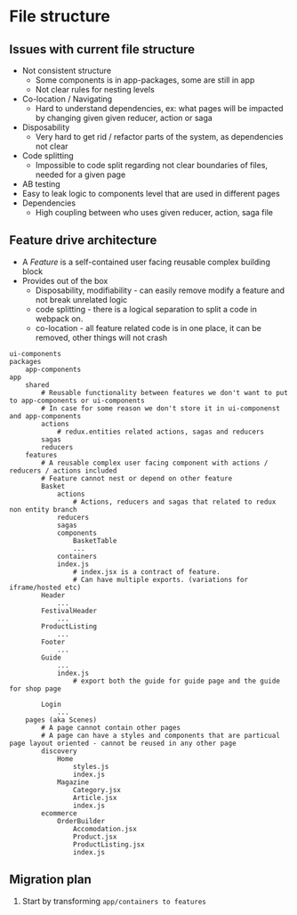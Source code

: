 # File structure 
## Issues with current file structure

- Not consistent structure
  - Some components is in app-packages, some are still in app
  - Not clear rules for nesting levels
- Co-location / Navigating
  - Hard to understand dependencies, ex: what pages will be impacted by changing given given reducer, action or saga
- Disposability
  - Very hard to get rid / refactor parts of the system, as dependencies not clear
- Code splitting
  - Impossible to code split regarding not clear boundaries of files, needed for a given page
- AB testing
 -  Easy to leak logic to components level that are used in different pages
- Dependencies
  - High coupling between who uses given reducer, action, saga file
## Feature drive architecture
- A *Feature* is a self-contained user facing reusable complex building block
- Provides out of the box 
  - Disposability, modifiability - can easily remove modify a feature and not break unrelated logic
  - code splitting - there is a logical separation to split a code in webpack on.
  - co-location - all feature related code is in one place, it can be removed, other things will not crash

```
ui-components
packages
	app-components
app
	shared
		# Reusable functionality between features we don't want to put to app-components or ui-components
		# In case for some reason we don't store it in ui-componenst and app-components
		actions
		    # redux.entities related actions, sagas and reducers
		sagas
		reducers
	features
		# A reusable complex user facing component with actions / reducers / actions included
		# Feature cannot nest or depend on other feature
		Basket
			actions
			    # Actions, reducers and sagas that related to redux non entity branch	
			reducers
			sagas
			components
			    BasketTable
			    ... 
			containers
			index.js
    			# index.jsx is a contract of feature. 
                # Can have multiple exports. (variations for iframe/hosted etc) 
		Header
		    ...
		FestivalHeader
			...
		ProductListing
			...
		Footer
			...
		Guide
			...
			index.js 
			    # export both the guide for guide page and the guide for shop page
			 
		Login
			...
	pages (aka Scenes)
		# A page cannot contain other pages
		# A page can have a styles and components that are particual page layout oriented - cannot be reused in any other page
		discovery
			Home
				styles.js
				index.js
			Magazine
				Category.jsx
				Article.jsx
				index.js
		ecommerce
			OrderBuilder
				Accomodation.jsx
				Product.jsx
				ProductListing.jsx
				index.js

```

## Migration plan

1. Start by transforming `app/containers to features`
